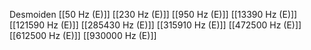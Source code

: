Desmoiden
[[50 Hz (E)]]
[[230 Hz (E)]]
[[950 Hz (E)]]
[[13390 Hz (E)]]
[[121590 Hz (E)]]
[[285430 Hz (E)]]
[[315910 Hz (E)]]
[[472500 Hz (E)]]
[[612500 Hz (E)]]
[[930000 Hz (E)]]